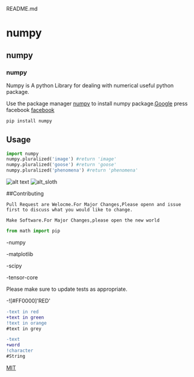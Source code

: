 README.md

# numpy

## numpy
 
### numpy

Numpy is A python Library for dealing with numerical useful python package.

Use the package manager  [numpy](https://pip.pypa.io/en/stable/)
to install numpy package.[Google](google.com)
press facebook
[facebook](www.facebook.com)
[]()

```bash
pip install numpy
```

## Usage

```python
import numpy
numpy.pluralized('image') #return 'image'
numpy.pluralized('goose') #return 'goose'
numpy.pluralized('phenomena') #return 'phenomena'
```

![alt text](http://www.stellaandchewys.com/wp-content/uploads/maplechristmas.jpg)
![alt_sloth](https://static01.nyt.com/images/2014/01/28/science/28SlOT_SPAN/28SLOT-jumbp.jpg)

##Contributing

```
Pull Request are Welocme.For Major Changes,Please openn and issue first to discuss what you would like to change.
```

```
Make Software.For Major Changes,please open the new world
```

```python
from math import pip
```

-numpy

-matplotlib

-scipy

-tensor-core

Please make sure to update tests as appropriate.

-![#FF0000]'RED'

```diff
-text in red
+text in green
!text in orange
#text in grey
```

```diff
-text
+word
!character
#String
```

[MIT](https://choosealicense.com/licenses/mit/)
